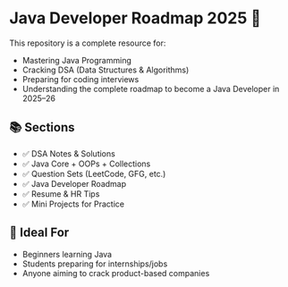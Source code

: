 # Java Developer Roadmap 2025 🚀

This repository is a complete resource for:
- Mastering Java Programming
- Cracking DSA (Data Structures & Algorithms)
- Preparing for coding interviews
- Understanding the complete roadmap to become a Java Developer in 2025–26

## 📚 Sections

- ✅ DSA Notes & Solutions
- ✅ Java Core + OOPs + Collections
- ✅ Question Sets (LeetCode, GFG, etc.)
- ✅ Java Developer Roadmap
- ✅ Resume & HR Tips
- ✅ Mini Projects for Practice

## 🧠 Ideal For

- Beginners learning Java
- Students preparing for internships/jobs
- Anyone aiming to crack product-based companies